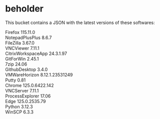 # beholder
This bucket contains a JSON with the latest versions of these softwares:

Firefox            115.11.0         
NotepadPlusPlus    8.6.7            
FileZilla          3.67.0           
VNCViewer          7.11.1           
CitrixWorkspaceApp 24.3.1.97        
GitForWin          2.45.1           
7zip               24.06            
GithubDesktop      3.4.0            
VMWareHorizon      8.12.1.23531249  
Putty              0.81             
Chrome             125.0.6422.142   
VNCServer          7.11.1           
ProcessExplorer    17.06            
Edge               125.0.2535.79    
Python             3.12.3           
WinSCP             6.3.3            



